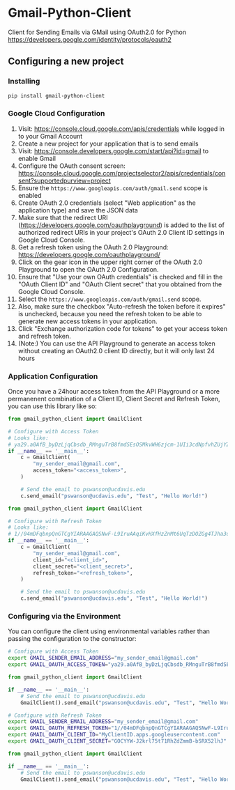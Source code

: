 # Gmail-Python-Client

Client for Sending Emails via GMail using OAuth2.0 for Python
https://developers.google.com/identity/protocols/oauth2

## Configuring a new project

### Installing

```sh
pip install gmail-python-client
```

### Google Cloud Configuration

1. Visit: https://console.cloud.google.com/apis/credentials while logged in to your Gmail Account
1. Create a new project for your application that is to send emails
1. Visit: https://console.developers.google.com/start/api?id=gmail to enable Gmail
1. Configure the OAuth consent screen: https://console.cloud.google.com/projectselector2/apis/credentials/consent?supportedpurview=project
1. Ensure the `https://www.googleapis.com/auth/gmail.send` scope is enabled
1. Create OAuth 2.0 credentials (select "Web application" as the application type) and save the JSON data
1. Make sure that the redirect URI (https://developers.google.com/oauthplayground) is added to the list of authorized redirect URIs in your project's OAuth 2.0 Client ID settings in Google Cloud Console.
1. Get a refresh token using the OAuth 2.0 Playground: https://developers.google.com/oauthplayground/
1. Click on the gear icon in the upper right corner of the OAuth 2.0 Playground to open the OAuth 2.0 Configuration.
1. Ensure that "Use your own OAuth credentials" is checked and fill in the "OAuth Client ID" and "OAuth Client secret" that you obtained from the Google Cloud Console.
1. Select the `https://www.googleapis.com/auth/gmail.send` scope.
1. Also, make sure the checkbox "Auto-refresh the token before it expires" is unchecked, because you need the refresh token to be able to generate new access tokens in your application.
1. Click "Exchange authorization code for tokens" to get your access token and refresh token.
1. (Note:) You can use the API Playground to generate an access token without creating an OAuth2.0 client ID directly, but it will only last 24 hours

### Application Configuration

Once you have a 24hour access token from the API Playground or a more permanenent combination of a Client ID, Client Secret and Refresh Token, you can use this library like so:

```python
from gmail_python_client import GmailClient

# Configure with Access Token
# Looks like:
# ya29.a0AfB_byDzLjqCbsdb_RMnguTrB8fmdSEsOSMkvWH6zjcm-1UIi3cdNpfvhZUjYZLVB7NrnNGJIEEatntXjBpc5Bk_cIGKgnjqtesO-HLT0H2Yiz-lZFviz3_UfaaoR8HLjmrKmm7VCkBZvdI0ABb4ADnY9fEKxcLMhR4daCgYKAQcSARASFQGOcNnCvZ0k13Q_KYFObZFjh5umXQ0171
if __name__ == '__main__':
    c = GmailClient(
        "my_sender_email@gmail.com",
        access_token="<access_token>",
    )

    # Send the email to pswanson@ucdavis.edu
    c.send_email("pswanson@ucdavis.edu", "Test", "Hello World!")
```

```python
from gmail_python_client import GmailClient

# Configure with Refresh Token
# Looks like:
# 1//04mDFqbnpQnGTCgYIARAAGAQSNwF-L9IruAAqiKvHXfHzZnMt6UqTzDOZGg4TJha3oCGa9utu_PwxfrmG-su47Qytt8m2eWDDwZo
if __name__ == '__main__':
    c = GmailClient(
        "my_sender_email@gmail.com",
        client_id="<client_id>",
        client_secret="<client_secret>",
        refresh_token="<refresh_token>",
    )

    # Send the email to pswanson@ucdavis.edu
    c.send_email("pswanson@ucdavis.edu", "Test", "Hello World!")
```

### Configuring via the Environment

You can configure the client using environmental variables rather than passing the configuration to the constructor:

```sh
# Configure with Access Token
export GMAIL_SENDER_EMAIL_ADDRESS="my_sender_email@gmail.com"
export GMAIL_OAUTH_ACCESS_TOKEN="ya29.a0AfB_byDzLjqCbsdb_RMnguTrB8fmdSEsOSMkvWH6zjcm-1UIi3cdNpfvhZUjYZLVB7NrnNGJIEEatntXjBpc5Bk_cIGKgnjqtesO-HLT0H2Yiz-lZFviz3_UfaaoR8HLjmrKmm7VCkBZvdI0ABb4ADnY9fEKxcLMhR4daCgYKAQcSARASFQGOcNnCvZ0k13Q_KYFObZFjh5umXQ0171"
```

```python
from gmail_python_client import GmailClient

if __name__ == '__main__':
    # Send the email to pswanson@ucdavis.edu
    GmailClient().send_email("pswanson@ucdavis.edu", "Test", "Hello World!")
```

```sh
# Configure with Refresh Token
export GMAIL_SENDER_EMAIL_ADDRESS="my_sender_email@gmail.com"
export GMAIL_OAUTH_REFRESH_TOKEN="1//04mDFqbnpQnGTCgYIARAAGAQSNwF-L9IruAAqiKvHXfHzZnMt6UqTzDOZGg4TJha3oCGa9utu_PwxfrmG-su47Qytt8m2eWDDwZo"
export GMAIL_OAUTH_CLIENT_ID="MyClientID.apps.googleusercontent.com"
export GMAIL_OAUTH_CLIENT_SECRET="GOCYYW-J2krl75t71RhZdZmmB-bSRX52lhJ"
```

```python
from gmail_python_client import GmailClient

if __name__ == '__main__':
    # Send the email to pswanson@ucdavis.edu
    GmailClient().send_email("pswanson@ucdavis.edu", "Test", "Hello World!")
```
